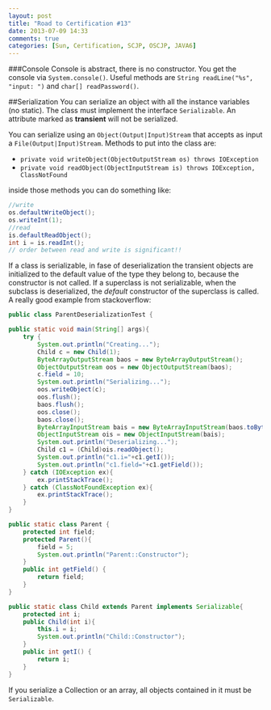 ```yaml
---
layout: post
title: "Road to Certification #13"
date: 2013-07-09 14:33
comments: true
categories: [Sun, Certification, SCJP, OSCJP, JAVA6]
---
```

###Console
Console is abstract, there is no constructor. You get the console via `System.console()`. Useful methods are `String readLine("%s", "input: ")` and `char[] readPassword()`. 

##Serialization
You can serialize an object with all the instance variables (no static). The class must implement the interface `Serializable`. An attribute marked as **transient** will not be serialized.
<!-- more -->
You can serialize using an `Object(Output|Input)Stream` that accepts as input a `File(Output|Input)Stream`. Methods to put into the class are:

* `private void writeObject(ObjectOutputStream os) throws IOException`
* `private void readObject(ObjectInputStream is) throws IOException, ClassNotFound`

inside those methods you can do something like:

``` java SERIALIZATION
//write
os.defaultWriteObject();
os.writeInt(1);
//read
is.defaultReadObject();
int i = is.readInt();
// order between read and write is significant!!
```

If a class is serializable, in fase of deserialization the transient objects are initialized to the default value of the type they belong to, because the constructor is not called. If a superclass is not serializable, when the subclass is deserialized, the *default* constructor of the superclass is called. A really good example from stackoverflow:
``` java SERIALIZATION http://stackoverflow.com/questions/8141440/how-are-constructors-called-during-serialization-and-deserialization
public class ParentDeserializationTest {

public static void main(String[] args){
    try {
        System.out.println("Creating...");
        Child c = new Child(1);
        ByteArrayOutputStream baos = new ByteArrayOutputStream();
        ObjectOutputStream oos = new ObjectOutputStream(baos);
        c.field = 10;
        System.out.println("Serializing...");
        oos.writeObject(c);
        oos.flush();
        baos.flush();
        oos.close();
        baos.close();
        ByteArrayInputStream bais = new ByteArrayInputStream(baos.toByteArray());
        ObjectInputStream ois = new ObjectInputStream(bais);
        System.out.println("Deserializing...");
        Child c1 = (Child)ois.readObject();
        System.out.println("c1.i="+c1.getI());
        System.out.println("c1.field="+c1.getField());
    } catch (IOException ex){
        ex.printStackTrace();
    } catch (ClassNotFoundException ex){
        ex.printStackTrace();
    }
}

public static class Parent {
    protected int field;
    protected Parent(){
        field = 5;
        System.out.println("Parent::Constructor");
    }
    public int getField() {
        return field;
    }
}

public static class Child extends Parent implements Serializable{
    protected int i;
    public Child(int i){
        this.i = i;
        System.out.println("Child::Constructor");
    }
    public int getI() {
        return i;
    }
}
```
If you serialize a Collection or an array, all objects contained in it must be `Serializable`.

